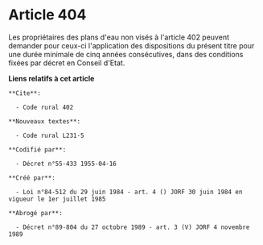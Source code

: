 # Article 404

Les propriétaires des plans d'eau non visés à l'article 402 peuvent demander pour ceux-ci l'application des dispositions du
présent titre pour une durée minimale de cinq années consécutives, dans des conditions fixées par décret en Conseil d'Etat.

**Liens relatifs à cet article**

	**Cite**:

	  - Code rural 402

	**Nouveaux textes**:

	  - Code rural L231-5

	**Codifié par**:

	  - Décret n°55-433 1955-04-16

	**Créé par**:

	  - Loi n°84-512 du 29 juin 1984 - art. 4 () JORF 30 juin 1984 en vigueur le 1er juillet 1985

	**Abrogé par**:

	  - Décret n°89-804 du 27 octobre 1989 - art. 3 (V) JORF 4 novembre 1989
